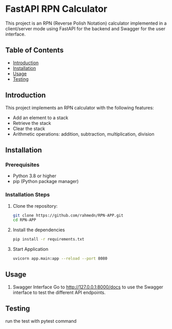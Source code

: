 # FastAPI RPN Calculator

This project is an RPN (Reverse Polish Notation) calculator implemented in a client/server mode using FastAPI for the backend and Swagger for the user interface.

## Table of Contents

- [Introduction](#introduction)
- [Installation](#installation)
- [Usage](#usage)
- [Testing](#testing)


## Introduction

This project implements an RPN calculator with the following features:

- Add an element to a stack
- Retrieve the stack
- Clear the stack
- Arithmetic operations: addition, subtraction, multiplication, division

## Installation

### Prerequisites

- Python 3.8 or higher
- pip (Python package manager)

### Installation Steps

1. Clone the repository:
    
    ```bash
    git clone https://github.com/rahmedn/RPN-APP.git
    cd RPN-APP

2. Install the dependencies
    
    ```bash
    pip install -r requirements.txt

3. Start Application 

    ```bash
    uvicorn app.main:app --reload --port 8080

## Usage

1. Swagger Interface
Go to http://127.0.0.1:8000/docs to use the Swagger interface to test the different API endpoints.

## Testing

run the test with pytest command
